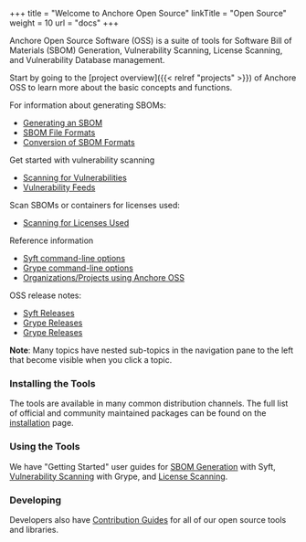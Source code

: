 +++
title = "Welcome to Anchore Open Source"
linkTitle = "Open Source"
weight = 10
url = "docs"
+++

Anchore Open Source Software (OSS) is a suite of tools for Software Bill of Materials (SBOM) Generation, Vulnerability Scanning, License Scanning, and Vulnerability Database management.

Start by going to the [project overview]({{< relref "projects" >}}) of Anchore OSS to learn more about the basic concepts and functions.

For information about generating SBOMs:

- [Generating an SBOM](/docs/userguides/sbom/getstarted/)
- [SBOM File Formats](/docs/userguides/sbom/formats/)
- [Conversion of SBOM Formats](/docs/userguides/sbom/conversion/)

Get started with vulnerability scanning

- [Scanning for Vulnerabilities](/docs/userguides/vuln/getstarted/)
- [Vulnerability Feeds](/docs/userguides/vuln/feeds/)

Scan SBOMs or containers for licenses used:

- [Scanning for Licenses Used](/docs/userguides/license/)

Reference information

- [Syft command-line options](/docs/reference/commands/syft/)
- [Grype command-line options](/docs/reference/commands/grype/)
- [Organizations/Projects using Anchore OSS](/docs/about/adopters/)

OSS release notes:

- [Syft Releases](/docs/releases/syft/)
- [Grype Releases](/docs/releases/grype/)
- [Grype Releases](/docs/releases/grant/)

**Note**: Many topics have nested sub-topics in the navigation pane to the left that become visible when you click a topic.

### Installing the Tools

The tools are available in many common distribution channels. The full list of official and community maintained packages can be found on the [installation](/docs/installation) page.

### Using the Tools

We have "Getting Started" user guides for [SBOM Generation](/docs/userguides/sbom/getstarted) with Syft, [Vulnerability Scanning](/docs/userguides/sbom/getstarted) with Grype, and [License Scanning](/docs/userguides/license/getstarted).

### Developing

Developers also have [Contribution Guides](/docs/contributing/) for all of our open source tools and libraries.
